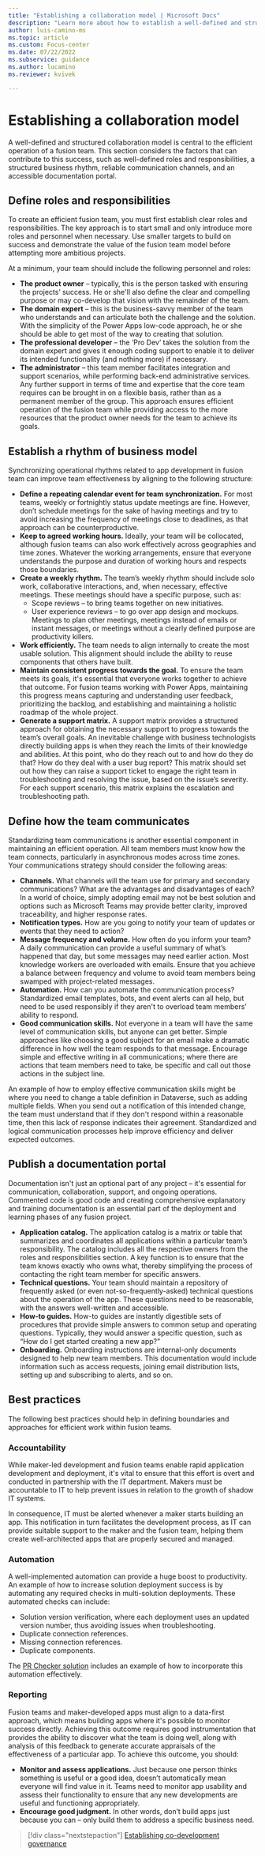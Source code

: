 ```yaml
---
title: "Establishing a collaboration model | Microsoft Docs"
description: "Learn more about how to establish a well-defined and structured collaboration model for fusion app development."
author: luis-camino-ms
ms.topic: article
ms.custom: Focus-center
ms.date: 07/22/2022
ms.subservice: guidance
ms.author: lucamino
ms.reviewer: kvivek

---
```


# Establishing a collaboration model

A well-defined and structured collaboration model is central to the efficient operation of a fusion team. This section considers the factors that can contribute to this success, such as well-defined roles and responsibilities, a structured business rhythm, reliable communication channels, and an accessible documentation portal. 


## Define roles and responsibilities
To create an efficient fusion team, you must first establish clear roles and responsibilities. The key approach is to start small and only introduce more roles and personnel when necessary. Use smaller targets to build on success and demonstrate the value of the fusion team model before attempting more ambitious projects. 

At a minimum, your team should include the following personnel and roles:
- **The product owner** – typically, this is the person tasked with ensuring the projects’ success. He or she'll also define the clear and compelling purpose or may co-develop that vision with the remainder of the team.
- **The domain expert** – this is the business-savvy member of the team who understands and can articulate both the challenge and the solution. With the simplicity of the Power Apps low-code approach, he or she should be able to get most of the way to creating that solution.
- **The professional developer** – the ‘Pro Dev’ takes the solution from the domain expert and gives it enough coding support to enable it to deliver its intended functionality (and nothing more) if necessary.
- **The administrator** – this team member facilitates integration and support scenarios, while performing back-end administrative services.
Any further support in terms of time and expertise that the core team requires can be brought in on a flexible basis, rather than as a permanent member of the group. This approach ensures efficient operation of the fusion team while providing access to the more resources that the product owner needs for the team to achieve its goals. 

## Establish a rhythm of business model
Synchronizing operational rhythms related to app development in fusion team can improve team effectiveness by aligning to the following structure:

- **Define a repeating calendar event for team synchronization.** For most teams, weekly or fortnightly status update meetings are fine. However, don’t schedule meetings for the sake of having meetings and try to avoid increasing the frequency of meetings close to deadlines, as that approach can be counterproductive. 
- **Keep to agreed working hours.** Ideally, your team will be collocated, although fusion teams can also work effectively across geographies and time zones. Whatever the working arrangements, ensure that everyone understands the purpose and duration of working hours and respects those boundaries. 
- **Create a weekly rhythm.** The team’s weekly rhythm should include solo work, collaborative interactions, and, when necessary, effective meetings. These meetings should have a specific purpose, such as:
  - Scope reviews – to bring teams together on new initiatives.
  - User experience reviews – to go over app design and mockups.
Meetings to plan other meetings, meetings instead of emails or instant messages, or meetings without a clearly defined purpose are productivity killers.
- **Work efficiently.** The team needs to align internally to create the most usable solution. This alignment should include the ability to reuse components that others have built.
- **Maintain consistent progress towards the goal.** To ensure the team meets its goals, it's essential that everyone works together to achieve that outcome. For fusion teams working with Power Apps, maintaining this progress means capturing and understanding user feedback, prioritizing the backlog, and establishing and maintaining a holistic roadmap of the whole project. 
- **Generate a support matrix.** A support matrix provides a structured approach for obtaining the necessary support to progress towards the team’s overall goals. An inevitable challenge with business technologists directly building apps is when they reach the limits of their knowledge and abilities. At this point, who do they reach out to and how do they do that? How do they deal with a user bug report? This matrix should set out how they can raise a support ticket to engage the right team in troubleshooting and resolving the issue, based on the issue’s severity. For each support scenario, this matrix explains the escalation and troubleshooting path. 

## Define how the team communicates
Standardizing team communications is another essential component in maintaining an efficient operation. All team members must know how the team connects, particularly in asynchronous modes across time zones. Your communications strategy should consider the following areas:
- **Channels.** What channels will the team use for primary and secondary communications? What are the advantages and disadvantages of each? In a world of choice, simply adopting email may not be best solution and options such as Microsoft Teams may provide better clarity, improved traceability, and higher response rates. 
- **Notification types.** How are you going to notify your team of updates or events that they need to action? 
- **Message frequency and volume.** How often do you inform your team? A daily communication can provide a useful summary of what’s happened that day, but some messages may need earlier action. Most knowledge workers are overloaded with emails. Ensure that you achieve a balance between frequency and volume to avoid team members being swamped with project-related messages. 
- **Automation.** How can you automate the communication process? Standardized email templates, bots, and event alerts can all help, but need to be used responsibly if they aren't to overload team members’ ability to respond. 
- **Good communication skills.** Not everyone in a team will have the same level of communication skills, but anyone can get better. Simple approaches like choosing a good subject for an email make a dramatic difference in how well the team responds to that message. Encourage simple and effective writing in all communications; where there are actions that team members need to take, be specific and call out those actions in the subject line. 

An example of how to employ effective communication skills might be where you need to change a table definition in Dataverse, such as adding multiple fields. When you send out a notification of this intended change, the team must understand that if they don't respond within a reasonable time, then this lack of response indicates their agreement. Standardized and logical communication processes help improve efficiency and deliver expected outcomes. 

## Publish a documentation portal
Documentation isn't just an optional part of any project – it's essential for communication, collaboration, support, and ongoing operations. Commented code is good code and creating comprehensive explanatory and training documentation is an essential part of the deployment and learning phases of any fusion project. 

- **Application catalog.** The application catalog is a matrix or table that summarizes and coordinates all applications within a particular team’s responsibility. The catalog includes all the respective owners from the roles and responsibilities section. A key function is to ensure that the team knows exactly who owns what, thereby simplifying the process of contacting the right team member for specific answers. 
- **Technical questions.** Your team should maintain a repository of frequently asked (or even not-so-frequently-asked) technical questions about the operation of the app. These questions need to be reasonable, with the answers well-written and accessible. 
- **How-to guides.** How-to guides are instantly digestible sets of procedures that provide simple answers to common setup and operating questions. Typically, they would answer a specific question, such as “How do I get started creating a new app?”
- **Onboarding.** Onboarding instructions are internal-only documents designed to help new team members. This documentation would include information such as access requests, joining email distribution lists, setting up and subscribing to alerts, and so on. 

## Best practices
The following best practices should help in defining boundaries and approaches for efficient work within fusion teams.

### Accountability
While maker-led development and fusion teams enable rapid application development and deployment, it's vital to ensure that this effort is overt and conducted in partnership with the IT department. Makers must be accountable to IT to help prevent issues in relation to the growth of shadow IT systems. 

In consequence, IT must be alerted whenever a maker starts building an app. This notification in turn facilitates the development process, as IT can provide suitable support to the maker and the fusion team, helping them create well-architected apps that are properly secured and managed.

### Automation

A well-implemented automation can provide a huge boost to productivity. An example of how to increase solution deployment success is by automating any required checks in multi-solution deployments. These automated checks can include:

- Solution version verification, where each deployment uses an updated version number, thus avoiding issues when troubleshooting.
- Duplicate connection references.
- Missing connection references.
- Duplicate components.

The [PR Checker solution](community-solutions-tools.md) includes an example of how to incorporate this automation effectively. 

### Reporting

Fusion teams and maker-developed apps must align to a data-first approach, which means building apps where it's possible to monitor success directly. Achieving this outcome requires good instrumentation that provides the ability to discover what the team is doing well, along with analysis of this feedback to generate accurate appraisals of the effectiveness of a particular app. To achieve this outcome, you should:

- **Monitor and assess applications.** Just because one person thinks something is useful or a good idea, doesn’t automatically mean everyone will find value in it. Teams need to monitor app usability and assess their functionality to ensure that any new developments are useful and functioning appropriately. 
- **Encourage good judgment.** In other words, don’t build apps just because you can – only build them to address a specific business need. 


> [!div class="nextstepaction"]
> [Establishing co-development governance](governance.md)